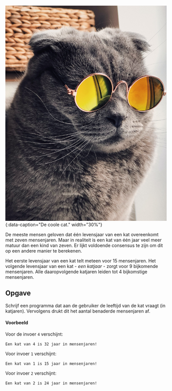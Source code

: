 ![De coole cat.](media/raoul-droog.jpg "Foto door Raoul Droog op Unsplash."){:data-caption="De coole cat." width="30%"}

De meeste mensen geloven dat één levensjaar van een kat overeenkomt met zeven mensenjaren. Maar in realiteit is een kat van één jaar veel meer matuur dan een kind van zeven. Er lijkt voldoende consensus te zijn om dit op een andere manier te berekenen.

Het eerste levensjaar van een kat telt meteen voor 15 mensenjaren. Het volgende levensjaar van een kat - *een katjaar* - zorgt voor 9 bijkomende mensenjaren. Alle daaropvolgende katjaren leiden tot 4 bijkomstige mensenjaren.

## Opgave
Schrijf een programma dat aan de gebruiker de leeftijd van de kat vraagt (in katjaren). Vervolgens drukt dit het aantal benaderde mensenjaren af.

#### Voorbeeld
Voor de invoer `4` verschijnt:
```
Een kat van 4 is 32 jaar in mensenjaren!
```

Voor invoer `1` verschijnt:
```
Een kat van 1 is 15 jaar in mensenjaren!
```

Voor invoer `2` verschijnt:
```
Een kat van 2 is 24 jaar in mensenjaren!
```